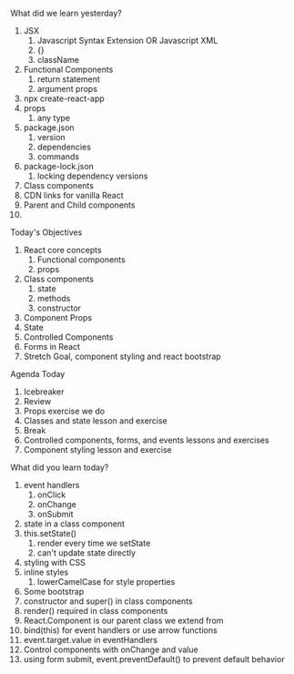 What did we learn yesterday?

1. JSX
   1. Javascript Syntax Extension OR Javascript XML
   2. {}
   3. className
2. Functional Components
   1. return statement
   2. argument props
3. npx create-react-app
4. props
   1. any type
5. package.json
   1. version
   2. dependencies
   3. commands
6. package-lock.json
   1. locking dependency versions
7. Class components
8. CDN links for vanilla React
9.  Parent and Child components
   1. <ToDoApp />


Today's Objectives

1. React core concepts
   1. Functional components
   2. props
2. Class components
   1. state
   2. methods
   3. constructor
3. Component Props
4. State
5. Controlled Components
6. Forms in React
7. Stretch Goal, component styling and react bootstrap


Agenda Today

1. Icebreaker
2. Review
3. Props exercise we do
4. Classes and state lesson and exercise
5. Break
6. Controlled components, forms, and events lessons and exercises
7. Component styling lesson and exercise


What did you learn today?

1. event handlers
   1. onClick
   2. onChange
   3. onSubmit
2. state in a class component
3. this.setState()
   1. render every time we setState
   2. can't update state directly
4. styling with CSS
5. inline styles
   1. lowerCamelCase for style properties
6. Some bootstrap
7. constructor and super() in class components
8. render() required in class components
9. React.Component is our parent class we extend from
10. bind(this) for event handlers or use arrow functions
11. event.target.value in eventHandlers
12. Control components with onChange and value
13. using form submit, event.preventDefault() to prevent default behavior 